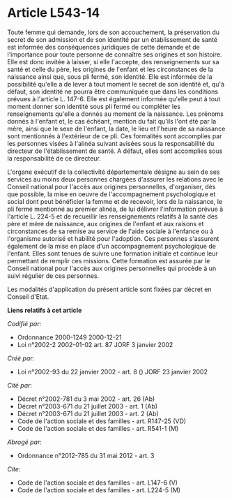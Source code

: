 # Article L543-14

Toute femme qui demande, lors de son accouchement, la préservation du secret de son admission et de son identité par un
établissement de santé est informée des conséquences juridiques de cette demande et de l'importance pour toute personne de
connaître ses origines et son histoire. Elle est donc invitée à laisser, si elle l'accepte, des renseignements sur sa santé
et celle du père, les origines de l'enfant et les circonstances de la naissance ainsi que, sous pli fermé, son identité. Elle
est informée de la possibilité qu'elle a de lever à tout moment le secret de son identité et, qu'à défaut, son identité ne
pourra être communiquée que dans les conditions prévues à l'article L. 147-6. Elle est également informée qu'elle peut à tout
moment donner son identité sous pli fermé ou compléter les renseignements qu'elle a donnés au moment de la naissance. Les
prénoms donnés à l'enfant et, le cas échéant, mention du fait qu'ils l'ont été par la mère, ainsi que le sexe de l'enfant, la
date, le lieu et l'heure de sa naissance sont mentionnés à l'extérieur de ce pli. Ces formalités sont accomplies par les
personnes visées à l'alinéa suivant avisées sous la responsabilité du directeur de l'établissement de santé. A défaut, elles
sont accomplies sous la responsabilité de ce directeur.

L'organe exécutif de la collectivité départementale désigne au sein de ses services au moins deux personnes chargées
d'assurer les relations avec le Conseil national pour l'accès aux origines personnelles, d'organiser, dès que possible, la
mise en oeuvre de l'accompagnement psychologique et social dont peut bénéficier la femme et de recevoir, lors de la
naissance, le pli fermé mentionné au premier alinéa, de lui délivrer l'information prévue à l'article L. 224-5 et de
recueillir les renseignements relatifs à la santé des père et mère de naissance, aux origines de l'enfant et aux raisons et
circonstances de sa remise au service de l'aide sociale à l'enfance ou à l'organisme autorisé et habilité pour l'adoption.
Ces personnes s'assurent également de la mise en place d'un accompagnement psychologique de l'enfant. Elles sont tenues de
suivre une formation initiale et continue leur permettant de remplir ces missions. Cette formation est assurée par le Conseil
national pour l'accès aux origines personnelles qui procède à un suivi régulier de ces personnes.

Les modalités d'application du présent article sont fixées par décret en Conseil d'Etat.

**Liens relatifs à cet article**

_Codifié par_:

  - Ordonnance 2000-1249 2000-12-21
  - Loi n°2002-2 2002-01-02 art. 87 JORF 3 janvier 2002

_Créé par_:

  - Loi n°2002-93 du 22 janvier 2002 - art. 8 () JORF 23 janvier 2002

_Cité par_:

  - Décret n°2002-781 du 3 mai 2002 - art. 26 (Ab)
  - Décret n°2003-671 du 21 juillet 2003 - art. 1 (Ab)
  - Décret n°2003-671 du 21 juillet 2003 - art. 2 (Ab)
  - Code de l'action sociale et des familles - art. R147-25 (VD)
  - Code de l'action sociale et des familles - art. R541-1 (M)

_Abrogé par_:

  - Ordonnance n°2012-785 du 31 mai 2012 - art. 3

_Cite_:

  - Code de l'action sociale et des familles - art. L147-6 (V)
  - Code de l'action sociale et des familles - art. L224-5 (M)
